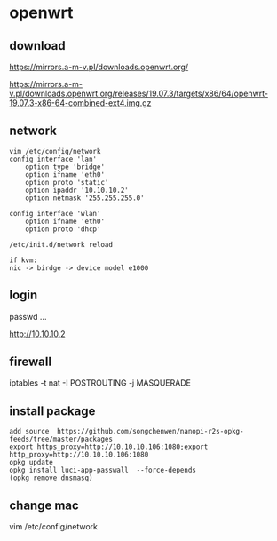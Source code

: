 # openwrt 

## download
https://mirrors.a-m-v.pl/downloads.openwrt.org/

https://mirrors.a-m-v.pl/downloads.openwrt.org/releases/19.07.3/targets/x86/64/openwrt-19.07.3-x86-64-combined-ext4.img.gz

## network
```
vim /etc/config/network
config interface 'lan'
    option type 'bridge'
    option ifname 'eth0'
    option proto 'static'
    option ipaddr '10.10.10.2'
    option netmask '255.255.255.0'

config interface 'wlan'
    option ifname 'eth0'
    option proto 'dhcp'

/etc/init.d/network reload

if kvm:
nic -> birdge -> device model e1000

```

## login
passwd ...

http://10.10.10.2

## firewall
iptables -t nat -I POSTROUTING -j MASQUERADE

## install package
```
add source  https://github.com/songchenwen/nanopi-r2s-opkg-feeds/tree/master/packages
export https_proxy=http://10.10.10.106:1080;export http_proxy=http://10.10.10.106:1080
opkg update 
opkg install luci-app-passwall	--force-depends
(opkg remove dnsmasq)
```
## change mac 
vim /etc/config/network



